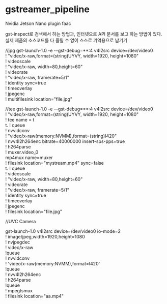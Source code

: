# gstreamer_pipeline


Nvidia Jetson Nano
plugin faac

gst-inspect로 검색해서 하는 방법과, 인터넷으로 API 문서를 보고 하는 방법이 있다.
실제 제품의 소스코드를 다 올릴 수 없어 스스로 기억용으로 남기기




//jpg
gst-launch-1.0 -e --gst-debug=**:4 v4l2src device=/dev/video0 \
! "video/x-raw,format=(string)UYVY, width=1920, height=1080" \
! videoscale \
! "video/x-raw, width=80,height=60" \
! videorate \
! "video/x-raw, framerate=5/1" \
! identity sync=true \
! timeoverlay \
! jpegenc \
! multifilesink location="file.jpg"




//tee
gst-launch-1.0 -e --gst-debug=**:4 v4l2src device=/dev/video0 \
! "video/x-raw,format=(string)UYVY, width=1920, height=1080" \
! tee name = t \
t. ! queue \
! nvvidconv \
! "video/x-raw(memory:NVMM),format=(string)I420" \
! nvv4l2h264enc  bitrate=40000000 insert-sps-pps=true  \
! h264parse \
! muxer.video_0 \
mp4mux name=muxer  \
!  filesink location="mystream.mp4" sync=false \
t. ! queue \
! videoscale \
! "video/x-raw, width=80,height=60" \
! videorate \
! "video/x-raw, framerate=5/1" \
! identity sync=true \
! timeoverlay \
! jpegenc \
! filesink location="file.jpg"


//UVC Camera

gst-launch-1.0 v4l2src device=/dev/video0 io-mode=2 \
! image/jpeg,width=1920,height=1080 \
! nvjpegdec \
! video/x-raw \
!queue \
! nvvidconv \
! 'video/x-raw(memory:NVMM),format=I420' \
!queue \
! nvv4l2h264enc \
! h264parse \
!queue \
! mpegtsmux \
! filesink location="aa.mp4"
